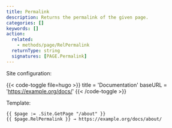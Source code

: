```yaml
---
title: Permalink
description: Returns the permalink of the given page.
categories: []
keywords: []
action:
  related:
    - methods/page/RelPermalink
  returnType: string
  signatures: [PAGE.Permalink]
---
```


Site configuration:

{{< code-toggle file=hugo >}}
title = 'Documentation'
baseURL = 'https://example.org/docs/'
{{< /code-toggle >}}

Template:

```go-html-template
{{ $page := .Site.GetPage "/about" }}
{{ $page.RelPermalink }} → https://example.org/docs/about/
```
